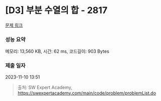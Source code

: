 # [D3] 부분 수열의 합 - 2817 

[문제 링크](https://swexpertacademy.com/main/code/problem/problemDetail.do?contestProbId=AV7IzvG6EksDFAXB) 

### 성능 요약

메모리: 13,560 KB, 시간: 62 ms, 코드길이: 903 Bytes

### 제출 일자

2023-11-10 13:51



> 출처: SW Expert Academy, https://swexpertacademy.com/main/code/problem/problemList.do